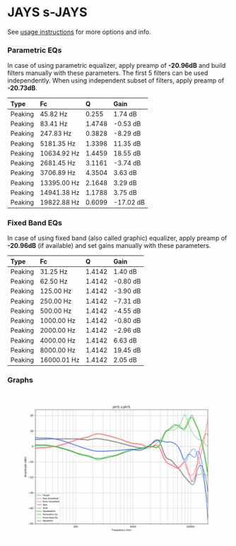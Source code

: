 # JAYS s-JAYS
See [usage instructions](https://github.com/jaakkopasanen/AutoEq#usage) for more options and info.

### Parametric EQs
In case of using parametric equalizer, apply preamp of **-20.96dB** and build filters manually
with these parameters. The first 5 filters can be used independently.
When using independent subset of filters, apply preamp of **-20.73dB**.

| Type    | Fc          |      Q | Gain      |
|:--------|:------------|:-------|:----------|
| Peaking | 45.82 Hz    | 0.255  | 1.74 dB   |
| Peaking | 83.41 Hz    | 1.4748 | -0.53 dB  |
| Peaking | 247.83 Hz   | 0.3828 | -8.29 dB  |
| Peaking | 5181.35 Hz  | 1.3398 | 11.35 dB  |
| Peaking | 10634.92 Hz | 1.4459 | 18.55 dB  |
| Peaking | 2681.45 Hz  | 3.1161 | -3.74 dB  |
| Peaking | 3706.89 Hz  | 4.3504 | 3.63 dB   |
| Peaking | 13395.00 Hz | 2.1648 | 3.29 dB   |
| Peaking | 14941.38 Hz | 1.1788 | 3.75 dB   |
| Peaking | 19822.88 Hz | 0.6099 | -17.02 dB |

### Fixed Band EQs
In case of using fixed band (also called graphic) equalizer, apply preamp of **-20.96dB**
(if available) and set gains manually with these parameters.

| Type    | Fc          |      Q | Gain     |
|:--------|:------------|:-------|:---------|
| Peaking | 31.25 Hz    | 1.4142 | 1.40 dB  |
| Peaking | 62.50 Hz    | 1.4142 | -0.80 dB |
| Peaking | 125.00 Hz   | 1.4142 | -3.90 dB |
| Peaking | 250.00 Hz   | 1.4142 | -7.31 dB |
| Peaking | 500.00 Hz   | 1.4142 | -4.55 dB |
| Peaking | 1000.00 Hz  | 1.4142 | -0.80 dB |
| Peaking | 2000.00 Hz  | 1.4142 | -2.96 dB |
| Peaking | 4000.00 Hz  | 1.4142 | 6.63 dB  |
| Peaking | 8000.00 Hz  | 1.4142 | 19.45 dB |
| Peaking | 16000.01 Hz | 1.4142 | 2.05 dB  |

### Graphs
![](./JAYS%20s-JAYS.png)